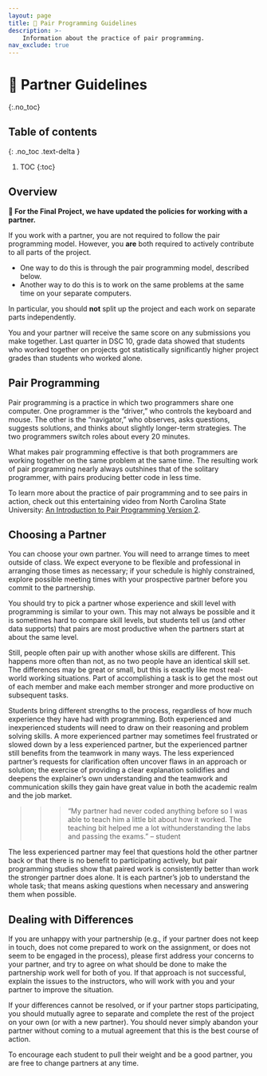 ```yaml
---
layout: page
title: 👯 Pair Programming Guidelines
description: >-
    Information about the practice of pair programming.
nav_exclude: true
---
```


# 👯 Partner Guidelines
{:.no_toc}

## Table of contents
{: .no_toc .text-delta }

1. TOC
{:toc}

## Overview

<!-- Below, we provide suggestions for how to work with a partner, but ultimately it is up to you to decide how to get your work done. -->

**🚨 For the Final Project, we have updated the policies for working with a partner.**

If you work with a partner, you are not required to follow the pair programming model. However, you **are** both required to actively contribute to all parts of the project.
- One way to do this is through the pair programming model, described below.
- Another way to do this is to work on the same problems at the same time on your separate computers.

In particular, you should **not** split up the project and each work on separate parts independently.

You and your partner will receive the same score on any submissions you make together. Last quarter in DSC 10, grade data showed that students who worked together on projects got statistically significantly higher project grades than students who worked alone.

## Pair Programming
Pair programming is a practice in which two programmers share one computer. One programmer is the “driver,” who controls the keyboard and mouse. The other is the “navigator,” who observes, asks questions, suggests solutions, and thinks about slightly longer-term strategies. The two programmers switch roles about every 20 minutes.

What makes pair programming effective is that both programmers are working together on the same problem at the same time. The resulting work of pair programming nearly always outshines that of the solitary programmer, with pairs producing better code in less time.

To learn more about the practice of pair programming and to see pairs in action, check out this entertaining video from North Carolina State University: [An Introduction to Pair Programming Version 2](https://www.youtube.com/watch?v=rG_U12uqRhE).

## Choosing a Partner

You can choose your own partner. You will need to arrange times to meet outside of class. We expect everyone to be flexible and professional in arranging those times as necessary; if your schedule is highly constrained, explore possible meeting times with your prospective partner before you commit to the partnership.

You should try to pick a partner whose experience and skill level with programming is similar to your own. This may not always be possible and it is sometimes hard to compare skill levels, but students tell us (and other data supports) that pairs are most productive when the partners start at about the same level. 

Still, people often pair up with another whose skills are different. This happens more often than not, as no two people have an identical skill set. The differences may be great or small, but this is exactly like most real-world working situations. Part of accomplishing a task is to get the most out of each member and make each member stronger and more productive on subsequent tasks.

Students bring different strengths to the process, regardless of how much experience they have had with programming. Both experienced and inexperienced students will need to draw on their reasoning and problem solving skills. A more experienced partner may sometimes feel frustrated or slowed down by a less experienced partner, but the experienced partner still benefits from the teamwork in many ways. The less experienced partner’s requests for clarification often uncover flaws in an approach or solution; the exercise of providing a clear explanation solidifies and deepens the explainer’s own understanding and the teamwork and communication skills they gain have great value in both the academic realm and the job market. 

>>> “My partner had never coded anything before so I was able to teach him a little bit about how it worked. The teaching bit helped me a lot withunderstanding the labs and passing the exams.”  – student

The less experienced partner may feel that questions hold the other partner back or that there is no benefit to participating actively, but pair programming studies show that paired work is consistently better than work the stronger partner does alone.  It is each partner’s job to understand the whole task; that means asking questions when necessary and answering them when possible.

## Dealing with Differences

If you are unhappy with your partnership (e.g., if your partner does not keep in touch, does not come prepared to work on the assignment, or does not seem to be engaged in the process), please first address your concerns to your partner, and try to agree on what should be done to make the partnership work well for both of you. If that approach is not successful, explain the issues to the instructors, who will work with you and your partner to improve the situation. 

If your differences cannot be resolved, or if your partner stops participating, you should mutually agree to separate and complete the rest of the project on your own (or with a new partner). You should never simply abandon your partner without coming to a mutual agreement that this is the best course of action. 

To encourage each student to pull their weight and be a good partner, you are free to change partners at any time.
